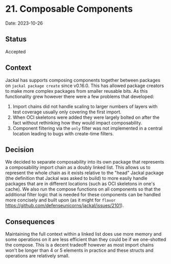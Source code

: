 # 21. Composable Components

Date: 2023-10-26

## Status

Accepted

## Context

Jackal has supports composing components together between packages on `jackal package create` since v0.16.0.  This has allowed package creators to make more complex packages from smaller reusable bits.  As this functionality grew however there were a few problems that developed:

1. Import chains did not handle scaling to larger numbers of layers with test coverage usually only covering the first import.
2. When OCI skeletons were added they were largely bolted on after the fact without rethinking how they would impact composability.
3. Component filtering via the `only` filter was not implemented in a central location leading to bugs with create-time filters.

## Decision

We decided to separate composability into its own package that represents a composability import chain as a doubly linked list.  This allows us to represent the whole chain as it exists relative to the "head" Jackal package (the definition that Jackal was asked to build) to more easily handle packages that are in different locations (such as OCI skeletons in one's cache).  We also run the compose functions on all components so that the additional filter logic that is needed for these components can be handled more concisely and built upon (as it might for `flavor` https://github.com/defenseunicorns/jackal/issues/2101).

## Consequences

Maintaining the full context within a linked list does use more memory and some operations on it are less efficient than they could be if we one-shotted the compose.  This is a decent tradeoff however as most import chains won't be longer than 4 or 5 elements in practice and these structs and operations are relatively small.
